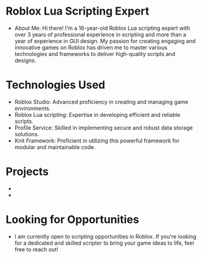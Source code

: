 # Roblox Lua Scripting Expert # 
- About Me:
Hi there! I'm a 16-year-old Roblox Lua scripting expert with over 3 years of professional experience in scripting and more than a year of experience in GUI design. My passion for creating engaging and innovative games on Roblox has driven me to master various technologies and frameworks to deliver high-quality scripts and designs.

# Technologies Used #
- Roblox Studio: Advanced proficiency in creating and managing game environments.
- Roblox Lua scripting: Expertise in developing efficient and reliable scripts.
- Profile Service: Skilled in implementing secure and robust data storage solutions.
- Knit Framework: Proficient in utilizing this powerful framework for modular and maintainable code.

# Projects #
-
-

# Looking for Opportunities #
- I am currently open to scripting opportunities in Roblox. If you're looking for a dedicated and skilled scripter to bring your game ideas to life, feel free to reach out!

